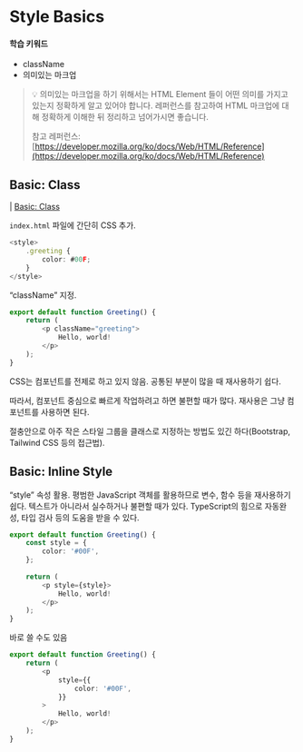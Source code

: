 # Style Basics

#### 학습 키워드

* className
* 의미있는 마크업

> 💡 의미있는 마크업을 하기 위해서는 HTML Element 들이 어떤 의미를 가지고 있는지 정확하게 알고 있어야 합니다. 레퍼런스를 참고하여 HTML 마크업에 대해 정확하게 이해한 뒤 정리하고 넘어가시면 좋습니다.
>
> 참고 레퍼런스:[https://developer.mozilla.org/ko/docs/Web/HTML/Reference](https://developer.mozilla.org/ko/docs/Web/HTML/Reference)

## Basic: Class

\|  [Basic: Class](https://ko.legacy.reactjs.org/docs/faq-styling.html)

`index.html` 파일에 간단히 CSS 추가.

```typescript
<style>
	.greeting {
		color: #00F;
	}
</style>
```

“className” 지정.

```typescript
export default function Greeting() {
	return (
		<p className="greeting">
			Hello, world!
		</p>
	);
}
```

CSS는 컴포넌트를 전제로 하고 있지 않음. 공통된 부분이 많을 때 재사용하기 쉽다.

따라서, 컴포넌트 중심으로 빠르게 작업하려고 하면 불편할 때가 많다. 재사용은 그냥 컴포넌트를 사용하면 된다.

절충안으로 아주 작은 스타일 그룹을 클래스로 지정하는 방법도 있긴 하다(Bootstrap, Tailwind CSS 등의 접근법).

## Basic: Inline Style

“style” 속성 활용. 평범한 JavaScript 객체를 활용하므로 변수, 함수 등을 재사용하기 쉽다. 텍스트가 아니라서 실수하거나 불편할 때가 있다. TypeScript의 힘으로 자동완성, 타입 검사 등의 도움을 받을 수 있다.

```typescript
export default function Greeting() {
	const style = {
		color: '#00F',
	};
	
	return (
		<p style={style}>
			Hello, world!
		</p>
	);
}
```

바로 쓸 수도 있음

```typescript
export default function Greeting() {
	return (
		<p
			style={{
				color: '#00F',
			}}
		>
			Hello, world!
		</p>
	);
}
```



